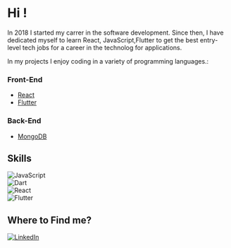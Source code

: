 # Hi !
In 2018 I started my carrer in the software development. Since then, I have dedicated myself to learn React, JavaScript,Flutter  to get  the best entry-level tech jobs for a career in the technolog for applications.

In my projects I enjoy coding in a variety of programming languages.:

### Front-End
- [React](https://reactjs.org/) 
- [Flutter](https://flutter.dev/)
### Back-End

- [MongoDB](https://www.mongodb.com/) 
## Skills
![JavaScript](https://img.shields.io/badge/JavaScript-_-F7DF1E?style=for-the-badge&logo=javascript)<br/>
![Dart](https://img.shields.io/badge/Dart-_-04589b?style=for-the-badge&logo=dart&logoColor=249cc4)<br/>
![React](https://img.shields.io/badge/React-_-05d6f6?style=for-the-badge&logo=react)<br/>
![Flutter](https://img.shields.io/badge/Flutter-_-48c0f8?style=for-the-badge&logo=flutter&logoColor=5dccfc)<br/>

## Where to Find me?
[![LinkedIn](https://img.shields.io/badge/LinkedIn-Oscar_Fernando_Silva-0A66C2?style=for-the-badge&logo=linkedin)](https://www.linke5dccfcdin.com/in/oscar-fernando-silva-84294420a/)<br/>

